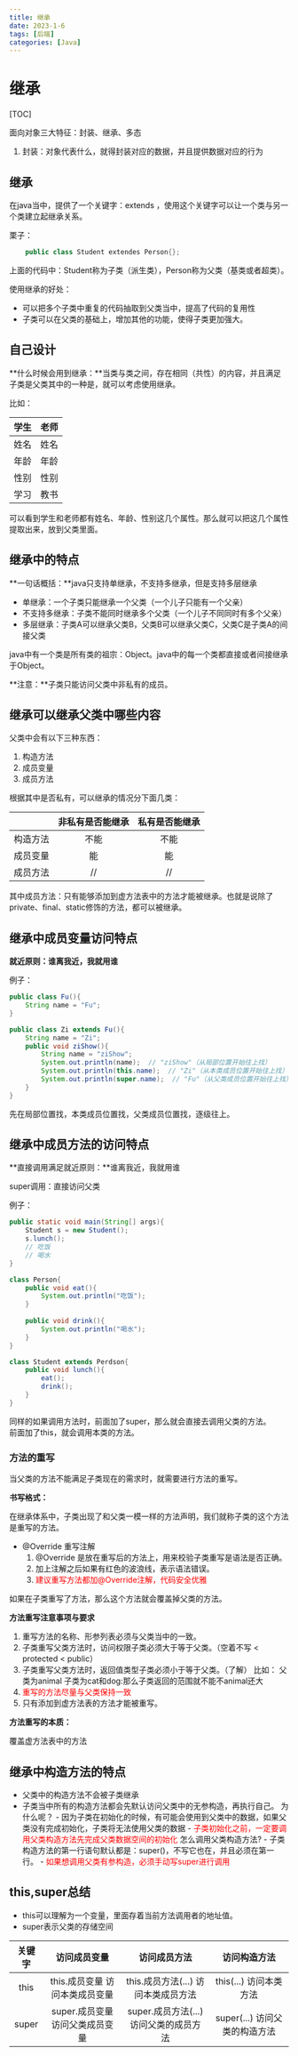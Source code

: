 ```yaml
---
title: 继承
date: 2023-1-6
tags: [后端]
categories: [Java]
---
```

# 继承
[TOC]

面向对象三大特征：封装、继承、多态

1. 封装：对象代表什么，就得封装对应的数据，并且提供数据对应的行为

## 继承

在java当中，提供了一个关键字：extends ，使用这个关键字可以让一个类与另一个类建立起继承关系。

栗子：

```java
	public class Student extendes Person{};
```

上面的代码中：Student称为子类（派生类），Person称为父类（基类或者超类）。

使用继承的好处：

- 可以把多个子类中重复的代码抽取到父类当中，提高了代码的复用性
- 子类可以在父类的基础上，增加其他的功能，使得子类更加强大。

## 自己设计

**什么时候会用到继承：**当类与类之间，存在相同（共性）的内容，并且满足子类是父类其中的一种是，就可以考虑使用继承。

比如：

| 学生  | 老师  |
| :---: | :---: |
| 姓名  | 姓名  |
| 年龄  | 年龄  |
| 性别  | 性别  |
| 学习  | 教书  |

可以看到学生和老师都有姓名、年龄、性别这几个属性。那么就可以把这几个属性提取出来，放到父类里面。

## 继承中的特点

**一句话概括：**java只支持单继承，不支持多继承，但是支持多层继承

- 单继承：一个子类只能继承一个父类（一个儿子只能有一个父亲）
- 不支持多继承：子类不能同时继承多个父类（一个儿子不同同时有多个父亲）
- 多层继承：子类A可以继承父类B，父类B可以继承父类C，父类C是子类A的间接父类

java中有一个类是所有类的祖宗：Object。java中的每一个类都直接或者间接继承于Object。

**注意：**子类只能访问父类中非私有的成员。

## 继承可以继承父类中哪些内容

父类中会有以下三种东西：

1. 构造方法
2. 成员变量
3. 成员方法

根据其中是否私有，可以继承的情况分下面几类：

|          | 非私有是否能继承 | 私有是否能继承 |
| :------: | :--------------: | :------------: |
| 构造方法 |       不能       |      不能      |
| 成员变量 |        能        |       能       |
| 成员方法 |        //        |       //       |

其中成员方法：只有能够添加到虚方法表中的方法才能被继承。也就是说除了private、final、static修饰的方法，都可以被继承。

## 继承中成员变量访问特点

**就近原则：谁离我近，我就用谁**

例子：
```java
public class Fu(){
	String name = "Fu";
}

public class Zi extends Fu(){
	String name = "Zi";
	public void ziShow(){
		String name = "ziShow";
		System.out.println(name);  // "ziShow"（从局部位置开始往上找）
		System.out.println(this.name);  // "Zi"（从本类成员位置开始往上找）
		System.out.println(super.name);  // "Fu"（从父类成员位置开始往上找）
	}
}
```
先在局部位置找，本类成员位置找，父类成员位置找，逐级往上。
## 继承中成员方法的访问特点

**直接调用满足就近原则：**谁离我近，我就用谁

super调用：直接访问父类

例子：
```java
public static void main(String[] args){
	Student s = new Student();
	s.lunch(); 
	// 吃饭
	// 喝水
}

class Person{
	public void eat(){
		System.out.println("吃饭");
	}
	
	public void drink(){
		System.out.println("喝水");
	}
}

class Student extends Perdson{
	public void lunch(){
		eat();
		drink();
	}
}
```

同样的如果调用方法时，前面加了super，那么就会直接去调用父类的方法。  
前面加了this，就会调用本类的方法。

### 方法的重写

当父类的方法不能满足子类现在的需求时，就需要进行方法的重写。

**书写格式：**

在继承体系中，子类出现了和父类一模一样的方法声明，我们就称子类的这个方法是重写的方法。

- @Override  重写注解
	1. @Override 是放在重写后的方法上，用来校验子类重写是语法是否正确。
	2. 加上注解之后如果有红色的波浪线，表示语法错误。
	3. <font color=red>建议重写方法都加@Override注解，代码安全优雅</font>

如果在子类重写了方法，那么这个方法就会覆盖掉父类的方法。

**方法重写注意事项与要求**

1. 重写方法的名称、形参列表必须与父类当中的一致。
2. 子类重写父类方法时，访问权限子类必须大于等于父类。（空着不写 < protected < public）
3. 子类重写父类方法时，返回值类型子类必须小于等于父类。（了解）
	比如： 父类为animal  子类为cat和dog:那么子类返回的范围就不能不animal还大
4. <font color=red>重写的方法尽量与父类保持一致</font>
5. 只有添加到虚方法表的方法才能被重写。

**方法重写的本质：**

覆盖虚方法表中的方法

## 继承中构造方法的特点

- 父类中的构造方法不会被子类继承
- 子类当中所有的构造方法都会先默认访问父类中的无参构造，再执行自己。
	为什么呢？
		- 因为子类在初始化的时候，有可能会使用到父类中的数据，如果父类没有完成初始化，子类将无法使用父类的数据
		- <font color=red>子类初始化之前，一定要调用父类构造方法先完成父类数据空间的初始化</font>
		怎么调用父类构造方法?
		- 子类构造方法的第一行语句默认都是：super()，不写它也在，并且必须在第一行。
		- <font color=red>如果想调用父类有参构造，必须手动写super进行调用</font>

## this,super总结

- this可以理解为一个变量，里面存着当前方法调用者的地址值。
- super表示父类的存储空间

| 关键字 |            访问成员变量            |                访问成员方法                |           访问构造方法            |
| :----: | :--------------------------------: | :----------------------------------------: | :-------------------------------: |
|  this  | this.成员变量    访问本类成员变量  |   this.成员方法(...)   访问本类成员方法    |     this(...)    访问本类方法     |
| super  | super.成员变量    访问父类成员变量 | super.成员方法(...)     访问父类的成员方法 | super(...)     访问父类的构造方法 |